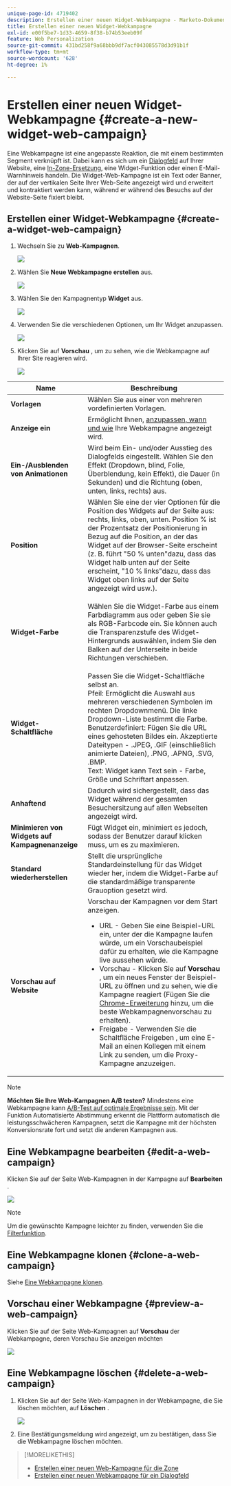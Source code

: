 ```yaml
---
unique-page-id: 4719402
description: Erstellen einer neuen Widget-Webkampagne - Marketo-Dokumente - Produktdokumentation
title: Erstellen einer neuen Widget-Webkampagne
exl-id: e00f5be7-1d33-4659-8f38-b74b53eeb09f
feature: Web Personalization
source-git-commit: 431bd258f9a68bbb9df7acf043085578d3d91b1f
workflow-type: tm+mt
source-wordcount: '628'
ht-degree: 1%

---
```


# Erstellen einer neuen Widget-Webkampagne {#create-a-new-widget-web-campaign}

Eine Webkampagne ist eine angepasste Reaktion, die mit einem bestimmten Segment verknüpft ist. Dabei kann es sich um ein [Dialogfeld](/help/marketo/product-docs/web-personalization/working-with-web-campaigns/create-a-new-dialog-web-campaign.md) auf Ihrer Website, eine [In-Zone-Ersetzung](/help/marketo/product-docs/web-personalization/working-with-web-campaigns/create-a-new-in-zone-web-campaign.md), eine Widget-Funktion oder einen E-Mail-Warnhinweis handeln. Die Widget-Web-Kampagne ist ein Text oder Banner, der auf der vertikalen Seite Ihrer Web-Seite angezeigt wird und erweitert und kontraktiert werden kann, während er während des Besuchs auf der Website-Seite fixiert bleibt.

## Erstellen einer Widget-Webkampagne {#create-a-widget-web-campaign}

1. Wechseln Sie zu **Web-Kampagnen**.

   ![](assets/image2016-8-18-15-3a57-3a46.png)

1. Wählen Sie **Neue Webkampagne erstellen** aus.

   ![](assets/create-new-web-campaign-hand-1.png)

1. Wählen Sie den Kampagnentyp **Widget** aus.

   ![](assets/3.png)

1. Verwenden Sie die verschiedenen Optionen, um Ihr Widget anzupassen.

   ![](assets/4.png)

1. Klicken Sie auf **Vorschau** , um zu sehen, wie die Webkampagne auf Ihrer Site reagieren wird.

   ![](assets/preview.png)

<table> 
 <thead> 
  <tr> 
   <th colspan="1" rowspan="1">Name</th> 
   <th colspan="1" rowspan="1">Beschreibung</th> 
  </tr> 
 </thead> 
 <tbody> 
  <tr> 
   <td colspan="1"><strong>Vorlagen</strong></td> 
   <td colspan="1">Wählen Sie aus einer von mehreren vordefinierten Vorlagen.</td> 
  </tr> 
  <tr> 
   <td colspan="1"><strong>Anzeige ein</strong></td> 
   <td colspan="1">Ermöglicht Ihnen, <a href="/help/marketo/product-docs/web-personalization/working-with-web-campaigns/set-how-your-web-campaign-displays.md" rel="nofollow">anzupassen, wann und wie</a> Ihre Webkampagne angezeigt wird.</td> 
  </tr> 
  <tr> 
   <td colspan="1"><strong>Ein-/Ausblenden von Animationen</strong></td> 
   <td colspan="1">Wird beim Ein- und/oder Ausstieg des Dialogfelds eingestellt. Wählen Sie den Effekt (Dropdown, blind, Folie, Überblendung, kein Effekt), die Dauer (in Sekunden) und die Richtung (oben, unten, links, rechts) aus.</td> 
  </tr> 
  <tr> 
   <td colspan="1"><strong>Position</strong></td> 
   <td colspan="1">Wählen Sie eine der vier Optionen für die Position des Widgets auf der Seite aus: rechts, links, oben, unten. Position % ist der Prozentsatz der Positionierung in Bezug auf die Position, an der das Widget auf der Browser-Seite erscheint (z. B. führt "50 % unten"dazu, dass das Widget halb unten auf der Seite erscheint, "10 % links"dazu, dass das Widget oben links auf der Seite angezeigt wird usw.).<br></td> 
  </tr> 
  <tr> 
   <td colspan="1" rowspan="1"><strong>Widget-Farbe</strong></td> 
   <td colspan="1" rowspan="1"><p>Wählen Sie die Widget-Farbe aus einem Farbdiagramm aus oder geben Sie sie als RGB-Farbcode ein. Sie können auch die Transparenzstufe des Widget-Hintergrunds auswählen, indem Sie den Balken auf der Unterseite in beide Richtungen verschieben.</p></td> 
  </tr> 
  <tr> 
   <td colspan="1" rowspan="1"><p><strong>Widget-Schaltfläche</strong><br></p></td> 
   <td colspan="1" rowspan="1">Passen Sie die Widget-Schaltfläche selbst an.<br>Pfeil: Ermöglicht die Auswahl aus mehreren verschiedenen Symbolen im rechten Dropdownmenü. Die linke Dropdown-Liste bestimmt die Farbe.<br>Benutzerdefiniert: Fügen Sie die URL eines gehosteten Bildes ein. Akzeptierte Dateitypen - .JPEG, .GIF (einschließlich animierte Dateien), .PNG, .APNG, .SVG, .BMP.<br>Text: Widget kann Text sein - Farbe, Größe und Schriftart anpassen.</td> 
  </tr> 
  <tr> 
   <td colspan="1"><strong>Anhaftend</strong></td> 
   <td colspan="1">Dadurch wird sichergestellt, dass das Widget während der gesamten Besuchersitzung auf allen Webseiten angezeigt wird.</td> 
  </tr> 
  <tr> 
   <td colspan="1"><strong>Minimieren von Widgets auf Kampagnenanzeige</strong></td> 
   <td colspan="1">Fügt Widget ein, minimiert es jedoch, sodass der Benutzer darauf klicken muss, um es zu maximieren.</td> 
  </tr> 
  <tr> 
   <td colspan="1"><strong>Standard wiederherstellen </strong></td> 
   <td colspan="1">Stellt die ursprüngliche Standardeinstellung für das Widget wieder her, indem die Widget-Farbe auf die standardmäßige transparente Grauoption gesetzt wird.</td> 
  </tr> 
  <tr> 
   <td colspan="1"><strong>Vorschau auf Website </strong></td> 
   <td colspan="1">Vorschau der Kampagnen vor dem Start anzeigen.<br> 
    <ul> 
     <li>URL - Geben Sie eine Beispiel-URL ein, unter der die Kampagne laufen würde, um ein Vorschaubeispiel dafür zu erhalten, wie die Kampagne live aussehen würde.</li> 
     <li>Vorschau - Klicken Sie auf <strong>Vorschau </strong> , um ein neues Fenster der Beispiel-URL zu öffnen und zu sehen, wie die Kampagne reagiert (Fügen Sie die <a href="https://chrome.google.com/extensions/detail/ldiddonjplchallbngbccbfdfeldohkj?hl=en" rel="nofollow">Chrome-Erweiterung</a> hinzu, um die beste Webkampagnenvorschau zu erhalten). </li> 
     <li>Freigabe - Verwenden Sie die Schaltfläche Freigeben , um eine E-Mail an einen Kollegen mit einem Link zu senden, um die Proxy-Kampagne anzuzeigen.</li> 
    </ul></td> 
  </tr> 
 </tbody> 
</table>

>[!NOTE]
>
>**Möchten Sie Ihre Web-Kampagnen A/B testen?** Mindestens eine Webkampagne kann [A/B-Test auf optimale Ergebnisse sein](/help/marketo/product-docs/web-personalization/working-with-web-campaigns/ab-test-your-web-campaign.md). Mit der Funktion Automatisierte Abstimmung erkennt die Plattform automatisch die leistungsschwächeren Kampagnen, setzt die Kampagne mit der höchsten Konversionsrate fort und setzt die anderen Kampagnen aus.

## Eine Webkampagne bearbeiten {#edit-a-web-campaign}

Klicken Sie auf der Seite Web-Kampagnen in der Kampagne auf **Bearbeiten** .

![](assets/image2016-11-4-13-3a2-3a20.png)

>[!NOTE]
>
>Um die gewünschte Kampagne leichter zu finden, verwenden Sie die [Filterfunktion](/help/marketo/product-docs/web-personalization/working-with-web-campaigns/filter-web-campaigns.md).

## Eine Webkampagne klonen {#clone-a-web-campaign}

Siehe [Eine Webkampagne klonen](/help/marketo/product-docs/web-personalization/working-with-web-campaigns/clone-a-web-campaign.md).

## Vorschau einer Webkampagne {#preview-a-web-campaign}

Klicken Sie auf der Seite Web-Kampagnen auf **Vorschau** der Webkampagne, deren Vorschau Sie anzeigen möchten

![](assets/widget-campaign-preview-hand.png)

## Eine Webkampagne löschen {#delete-a-web-campaign}

1. Klicken Sie auf der Seite Web-Kampagnen in der Webkampagne, die Sie löschen möchten, auf **Löschen** .

   ![](assets/widget-campaign-delete-hand.png)

1. Eine Bestätigungsmeldung wird angezeigt, um zu bestätigen, dass Sie die Webkampagne löschen möchten.

>[!MORELIKETHIS]
>
>* [Erstellen einer neuen Web-Kampagne für die Zone ](/help/marketo/product-docs/web-personalization/working-with-web-campaigns/create-a-new-in-zone-web-campaign.md)
>* [Erstellen einer neuen Webkampagne für ein Dialogfeld](/help/marketo/product-docs/web-personalization/working-with-web-campaigns/create-a-new-dialog-web-campaign.md)
